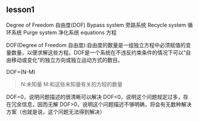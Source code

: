 ## lesson1

Degree of Freedom 自由度(DOF)
Bypass system 旁路系统
Recycle system 循环系统
Purge system 净化系统
equations 方程

DOF(Degree of Freedom 自由度):自由度的数量是一组独立方程中必须赋值的变量数量，以便求解这些方程。DOF是一个系统在不违反约束条件的情况下可以“自由移动或变化”的独立方向或独立运动方式的数目。


DOF=(N-M)
>N:未知量
>M:和这些未知量有关的方程的数量

DOF=0，说明问题描述的很清晰可以解决
DOF<0，说明这个问题规定过多，存在冗余信息，因而无解
DOF>0，说明这个问题描述不够明确，将会有无数种解决方案（也就是说，这个问题无法得到解决）

